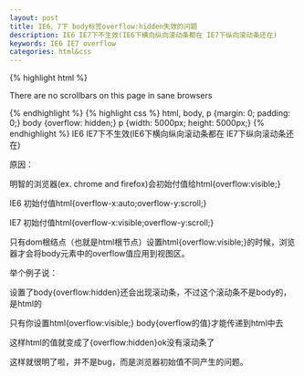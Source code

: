 ```yaml
---
layout: post
title: IE6、7下 body标签overflow:hidden失效的问题
description: IE6 IE7下不生效(IE6下横向纵向滚动条都在 IE7下纵向滚动条还在)
keywords: IE6 IE7 overflow
categories: html&css
---
```

{% highlight html  %}
<p>There are no scrollbars on this page in sane browsers</p>
{% endhighlight %}
{% highlight css  %}
html, body, p {margin: 0; padding: 0;}
body {overflow: hidden;}
p {width: 5000px; height: 5000px;}
{% endhighlight %}
<span class="impo">IE6 IE7下不生效(IE6下横向纵向滚动条都在 IE7下纵向滚动条还在)</span>

原因：

明智的浏览器(ex. chrome and firefox)会初始付值给html<span class="inpo">{overflow:visible;}</span>

IE6 初始付值html<span class="impo">{overflow-x:auto;overflow-y:scroll;}</span>

IE7 初始付值html<span class="impo">{overflow-x:visible;overflow-y:scroll;}</span>

只有dom根结点（也就是html根节点）设置html<span class="impo">{overflow:visible;}</span>的时候，浏览器才会将body元素中的overflow值应用到视图区。

举个例子说：

设置了body<span class="impo">{overflow:hidden}<span>还会出现滚动条，不过这个滚动条不是body的，是html的

只有你设置html<span class="impo">{overflow:visible;}</span> body<span class="impo">{overflow的值}</span>才能传递到html中去

这样html的值就变成了<span class="impo">{overflow:hidden}</span>ok没有滚动条了

这样就很明了啦，并不是bug，而是浏览器初始值不同产生的问题。
